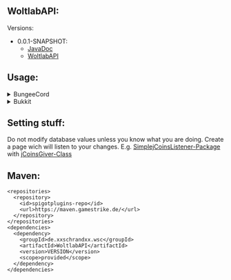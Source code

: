 ## WoltlabAPI:

Versions:
  * 0.0.1-SNAPSHOT:
    * [JavaDoc](https://maven.gamestrike.de/docs/WoltlabAPI/0.0.1-SNAPSHOT/apidocs/)
    * [WoltlabAPI](https://maven.gamestrike.de/docs/WoltlabAPI/0.0.1-SNAPSHOT/WoltlabAPI-0.0.1-SNAPSHOT.jar)

## Usage:
<details>
<summary>BungeeCord</summary>

``` JAVA
public class Main extends Plugin {

private WoltlabAPIBungee wab;

  public WoltlabAPIBungee getAPI() {
    return wab;
  }

  public void onEnable() {
    ...
    //Setting up WoltlabAPIBungee
    /** The change getDataFolder() to the folder you want the hikariconfig.properties in. */
    File SQLProperties = WoltlabAPIBungee.createDefaultHikariCPConfig(getDataFolder());
    /** Weather WoltlabAPIBungee should log debug information. */
    boolean isDebug = false;
    wab = new WoltlabAPIBungee(SQLProperties.toPath(), getLogger(), isDebug);
    ...
  }

}
```

</details>

<details>
<summary>Bukkit</summary>

``` JAVA
public class Main extends JavaPlugin {

  private WoltlabAPIBukkit wab;

  public WoltlabAPIBukkit getAPI() {
    return wab;
  }

  public void onEnable() {
    ...
    //Setting up WoltlabAPIBukkit
    /** The change getDataFolder() to the folder you want the hikariconfig.properties in. */
    File SQLProperties = WoltlabAPIBukkit.createDefaultHikariCPConfig(getDataFolder());
    /** Weather WoltlabAPIBukkit should log debug information. */
    boolean isDebug = false;
    wab = new WoltlabAPIBukkit(SQLProperties.toPath(), getLogger(), isDebug);
    ...
  }

}
```

</details>

## Setting stuff:
Do not modify database values unless you know what you are doing.
Create a page wich will listen to your changes.
E.g. [SimplejCoinsListener-Package](https://github.com/xXSchrandXx/SimplejCoinsListener) with [jCoinsGiver-Class](https://github.com/xXSchrandXx/SpigotPlugins/blob/master/WoltlabSyncer/src/main/java/de/xxschrandxx/wsc/core/jCoinsGiver.java)

## Maven:
```
<repositories>
  <repository>
    <id>spigotplugins-repo</id>
    <url>https://maven.gamestrike.de/</url>
  </repository>
</repositories>
<dependencies>
  <dependency>
    <groupId>de.xxschrandxx.wsc</groupId>
    <artifactId>WoltlabAPI</artifactId>
    <version>VERSION</version>
    <scope>provided</scope>
  </dependency>
</dependencies>
```